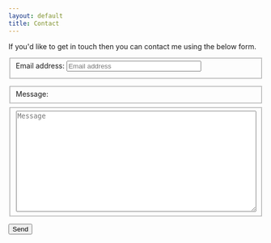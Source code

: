 ```yaml
---
layout: default
title: Contact
---
```


If you'd like to get in touch then you can contact me using the below form.

<form id="contact-form" method="post" action="/api/contact">
  <fieldset style="display:none">
    <label for="name">Leave blank if you're human:</label>
    <input type="text" name="name" id="name" placeholder="Leave blank if you're human">
  </fieldset>
  <fieldset style="margin-bottom:1em">
    <label for="email" style="display:inline-block; margin-bottom:0.5em">Email address:</label>
    <input type="email" name="email" id="email" placeholder="Email address" style="box-sizing:border-box; width:100%; max-width:20em" required>
  </fieldset>
  <fieldset style="margin-bottom:0.5em">
    <label for="message">Message:</label>
  </fieldset>
  <fieldset style="margin-bottom:1em">
    <textarea name="message" id="message" placeholder="Message" style="box-sizing:border-box; width:100%; max-width:60em; height:15em" required></textarea>
  </fieldset>
  <button type="submit" style="margin-bottom:1em">Send</button>
</form>
